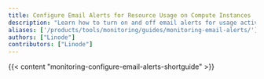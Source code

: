 ```yaml
---
title: Configure Email Alerts for Resource Usage on Compute Instances
description: "Learn how to turn on and off email alerts for usage activity on various Compute Instance resources, such as CPU usage."
aliases: ['/products/tools/monitoring/guides/monitoring-email-alerts/']
authors: ["Linode"]
contributors: ["Linode"]
---
```


{{< content "monitoring-configure-email-alerts-shortguide" >}}